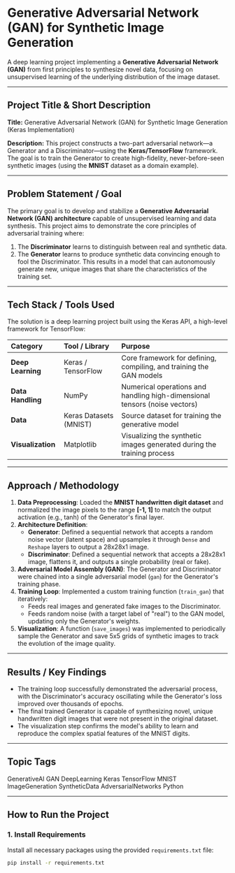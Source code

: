 # Generative Adversarial Network (GAN) for Synthetic Image Generation

A deep learning project implementing a **Generative Adversarial Network (GAN)** from first principles to synthesize novel data, focusing on unsupervised learning of the underlying distribution of the image dataset.

---

## Project Title & Short Description

**Title:** Generative Adversarial Network (GAN) for Synthetic Image Generation (Keras Implementation)

**Description:** This project constructs a two-part adversarial network—a Generator and a Discriminator—using the **Keras/TensorFlow** framework. The goal is to train the Generator to create high-fidelity, never-before-seen synthetic images (using the **MNIST** dataset as a domain example).

---

## Problem Statement / Goal

The primary goal is to develop and stabilize a **Generative Adversarial Network (GAN) architecture** capable of unsupervised learning and data synthesis. This project aims to demonstrate the core principles of adversarial training where:
1.  The **Discriminator** learns to distinguish between real and synthetic data.
2.  The **Generator** learns to produce synthetic data convincing enough to fool the Discriminator.
This results in a model that can autonomously generate new, unique images that share the characteristics of the training set.

---

## Tech Stack / Tools Used

The solution is a deep learning project built using the Keras API, a high-level framework for TensorFlow:

| Category | Tool / Library | Purpose |
| :--- | :--- | :--- |
| **Deep Learning** | Keras / TensorFlow | Core framework for defining, compiling, and training the GAN models |
| **Data Handling** | NumPy | Numerical operations and handling high-dimensional tensors (noise vectors) |
| **Data** | Keras Datasets (MNIST) | Source dataset for training the generative model |
| **Visualization**| Matplotlib | Visualizing the synthetic images generated during the training process |

---

## Approach / Methodology

1.  **Data Preprocessing**: Loaded the **MNIST handwritten digit dataset** and normalized the image pixels to the range **[-1, 1]** to match the output activation (e.g., tanh) of the Generator's final layer.
2.  **Architecture Definition**:
    * **Generator**: Defined a sequential network that accepts a random noise vector (latent space) and upsamples it through `Dense` and `Reshape` layers to output a 28x28x1 image.
    * **Discriminator**: Defined a sequential network that accepts a 28x28x1 image, flattens it, and outputs a single probability (real or fake).
3.  **Adversarial Model Assembly (GAN)**: The Generator and Discriminator were chained into a single adversarial model (`gan`) for the Generator's training phase.
4.  **Training Loop**: Implemented a custom training function (`train_gan`) that iteratively:
    * Feeds real images and generated fake images to the Discriminator.
    * Feeds random noise (with a target label of "real") to the GAN model, updating only the Generator's weights.
5.  **Visualization**: A function (`save_images`) was implemented to periodically sample the Generator and save 5x5 grids of synthetic images to track the evolution of the image quality.

---

## Results / Key Findings

* The training loop successfully demonstrated the adversarial process, with the Discriminator's accuracy oscillating while the Generator's loss improved over thousands of epochs.
* The final trained Generator is capable of synthesizing novel, unique handwritten digit images that were not present in the original dataset.
* The visualization step confirms the model's ability to learn and reproduce the complex spatial features of the MNIST digits.

---

## Topic Tags

GenerativeAI GAN DeepLearning Keras TensorFlow MNIST ImageGeneration SyntheticData AdversarialNetworks Python

---

## How to Run the Project

### 1. Install Requirements

Install all necessary packages using the provided `requirements.txt` file:

```bash
pip install -r requirements.txt
